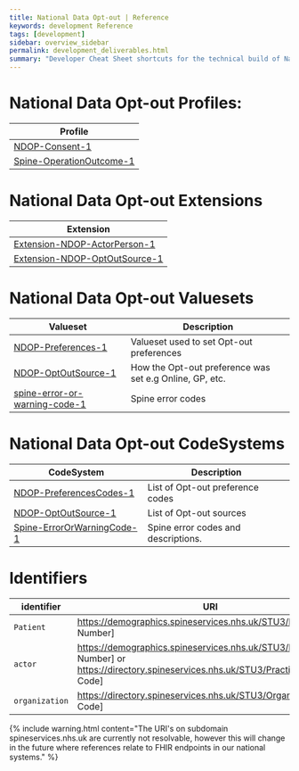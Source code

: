 ```yaml
---
title: National Data Opt-out | Reference
keywords: development Reference
tags: [development]
sidebar: overview_sidebar
permalink: development_deliverables.html
summary: "Developer Cheat Sheet shortcuts for the technical build of National Data Opt-out API."
---
```


# National Data Opt-out Profiles:

|Profile| 
|-------|
|[NDOP-Consent-1](https://fhir.nhs.uk/STU3/StructureDefinition/NDOP-Consent-1) | 
|[Spine-OperationOutcome-1](https://fhir.nhs.uk/STU3/StructureDefinition/Spine-OperationOutcome-1) | 

# National Data Opt-out Extensions

|Extension|
|---------|
| [Extension-NDOP-ActorPerson-1](https://fhir.nhs.uk/STU3/StructureDefinition/Extension-NDOP-ActorPerson-1)|
| [Extension-NDOP-OptOutSource-1](https://fhir.nhs.uk/STU3/StructureDefinition/Extension-NDOP-OptOutSource-1)|


# National Data Opt-out Valuesets

|Valueset|Description|
|-------|-----------|
|[NDOP-Preferences-1](https://fhir.nhs.uk/STU3/ValueSet/NDOP-Preferences-1)|Valueset used to set Opt-out preferences|
|[NDOP-OptOutSource-1](https://fhir.nhs.uk/STU3/ValueSet/NDOP-OptOutSource-1)|How the Opt-out preference was set e.g Online, GP, etc.|
|[spine-error-or-warning-code-1](https://fhir.nhs.uk/ValueSet/spine-error-or-warning-code-1)|Spine error codes|

# National Data Opt-out CodeSystems

|CodeSystem|Description|
|-------|-----------|
|[NDOP-PreferencesCodes-1](https://fhir.nhs.uk/STU3/CodeSystem/NDOP-PreferenceCodes-1)|List of Opt-out preference codes|
|[NDOP-OptOutSource-1](https://fhir.nhs.uk/STU3/CodeSystem/NDOP-OptOutSource-1)|List of Opt-out sources|
|[Spine-ErrorOrWarningCode-1](https://fhir.nhs.uk/STU3/CodeSystem/Spine-ErrorOrWarningCode-1)|Spine error codes and descriptions.|

# Identifiers #

| identifier | URI | Comment |
|--------------------------------------------|----------|----|
| `Patient` | https://demographics.spineservices.nhs.uk/STU3/Patient/[NHS Number] | Patient |
|`actor`|https://demographics.spineservices.nhs.uk/STU3/Patient/[NHS Number] or https://directory.spineservices.nhs.uk/STU3/Practitioner/[Org Code] | Patient or Practitioner|
|`organization`|https://directory.spineservices.nhs.uk/STU3/Organization/[Org Code] |NHS Digital (X26)|


{% include warning.html content="The URI's on subdomain spineservices.nhs.uk are currently not resolvable, however this will change in the future where references relate to FHIR endpoints in our national systems." %}